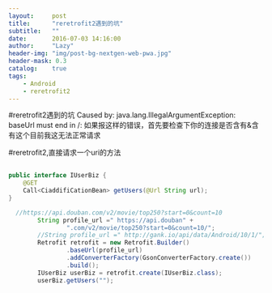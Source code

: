 ```yaml
---
layout:     post
title:      "reretrofit2遇到的坑"
subtitle:   ""
date:       2016-07-03 14:16:00
author:     "Lazy"
header-img: "img/post-bg-nextgen-web-pwa.jpg"
header-mask: 0.3
catalog:    true
tags:
    - Android
    - reretrofit2
---
```






#reretrofit2遇到的坑
    Caused by: java.lang.IllegalArgumentException: baseUrl must end in /:
如果报这样的错误，首先要检查下你的连接是否含有&含有这个目前我这无法正常请求




#reretrofit2,直接请求一个uri的方法



```java
	
public interface IUserBiz {
    @GET
    Call<CiaddifiCationBean> getUsers(@Url String url);
}

```



```java
  //https://api.douban.com/v2/movie/top250?start=0&count=10
        String profile_url =" https://api.douban" +
                ".com/v2/movie/top250?start=0&count=10/";
        //String profile_url =" http://gank.io/api/data/Android/10/1/";
        Retrofit retrofit = new Retrofit.Builder()
                .baseUrl(profile_url)
                .addConverterFactory(GsonConverterFactory.create())
                .build();
        IUserBiz userBiz = retrofit.create(IUserBiz.class);
        userBiz.getUsers("");

```
